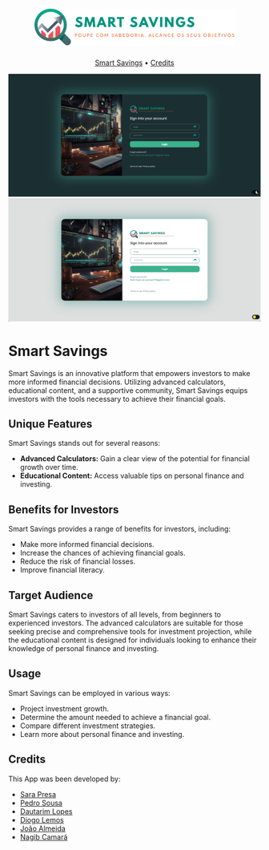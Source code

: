 <link rel="stylesheet" href="https://fonts.googleapis.com/css2?family=League+Spartan:wght@700&display=swap" />
<h1 align="center">
  <br>
  <a href=""><img src="assets/images/logo.svg" alt="Smart Savings" width="400"></a>
</h1>

<p align="center">
  <a href="#smart-savings">Smart Savings</a> •
  <a href="#credits">Credits</a> 
</p>

![screenshot](assets/images/README/001.png)
![screenshot](assets/images/README/002.png)

# Smart Savings

Smart Savings is an innovative platform that empowers investors to make more informed financial decisions. Utilizing advanced calculators, educational content, and a supportive community, Smart Savings equips investors with the tools necessary to achieve their financial goals.

## Unique Features

Smart Savings stands out for several reasons:

-   **Advanced Calculators:** Gain a clear view of the potential for financial growth over time.
-   **Educational Content:** Access valuable tips on personal finance and investing.

## Benefits for Investors

Smart Savings provides a range of benefits for investors, including:

-   Make more informed financial decisions.
-   Increase the chances of achieving financial goals.
-   Reduce the risk of financial losses.
-   Improve financial literacy.

## Target Audience

Smart Savings caters to investors of all levels, from beginners to experienced investors. The advanced calculators are suitable for those seeking precise and comprehensive tools for investment projection, while the educational content is designed for individuals looking to enhance their knowledge of personal finance and investing.

## Usage

Smart Savings can be employed in various ways:

-   Project investment growth.
-   Determine the amount needed to achieve a financial goal.
-   Compare different investment strategies.
-   Learn more about personal finance and investing.

## Credits

This App was been developed by:

-   [Sara Presa](https://github.com/sarapresa)
-   [Pedro Sousa](https://github.com/pedrols74)
-   [Dautarim Lopes](https://github.com/Dauta2002)
-   [Diogo Lemos](https://github.com/DiogoLemos9)
-   [João Almeida](https://github.com/joaoalmeiida40)
-   [Nagib Camará](https://github.com/nagib01)
